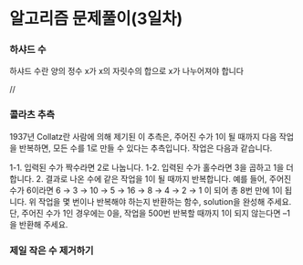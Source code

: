 <h1>알고리즘 문제풀이(3일차)</h1>

<h3>하샤드 수</h3>
하샤드 수란 양의 정수 x가 x의 자릿수의 합으로 x가 나누어져야 합니다

  //


<h3>콜라츠 추측</h3>
1937년 Collatz란 사람에 의해 제기된 이 추측은, 주어진 수가 1이 될 때까지 다음 작업을 반복하면, 모든 수를 1로 만들 수 있다는 추측입니다. 작업은 다음과 같습니다.

1-1. 입력된 수가 짝수라면 2로 나눕니다. 
1-2. 입력된 수가 홀수라면 3을 곱하고 1을 더합니다. 
2. 결과로 나온 수에 같은 작업을 1이 될 때까지 반복합니다. 
예를 들어, 주어진 수가 6이라면 6 → 3 → 10 → 5 → 16 → 8 → 4 → 2 → 1 이 되어 총 8번 만에 1이 됩니다. 위 작업을 몇 번이나 반복해야 하는지 반환하는 함수, solution을 완성해 주세요. 단, 주어진 수가 1인 경우에는 0을, 작업을 500번 반복할 때까지 1이 되지 않는다면 –1을 반환해 주세요.


<h3>제일 작은 수 제거하기</h3>





<h3></h3>

<h3></h3>


<h3></h3>

<h3></h3>

<h3></h3>

<h3></h3>

<h3></h3>

<h3></h3>
